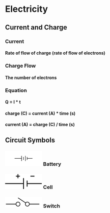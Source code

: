 # Electricity
## Current and Charge
### Current
#### Rate of flow of charge (rate of flow of electrons)
### Charge Flow
#### The number of electrons
### Equation
#### Q = I * t
#### charge (C) = current (A) * time (s)
#### current (A) = charge (C) / time (s)
## Circuit Symbols
### ![alt text](https://github.com/Nathan3-14/Science-Mindmap/blob/main/images/battery.png?raw=true) Battery
### ![alt text](https://github.com/Nathan3-14/Science-Mindmap/blob/main/images/cell.png?raw=true) Cell
### ![alt text](https://github.com/Nathan3-14/Science-Mindmap/blob/main/images/switch.png?raw=true) Switch
